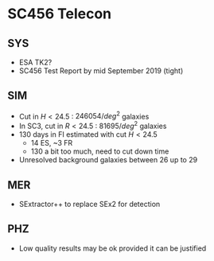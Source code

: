 # SC456 Telecon

## SYS
* ESA TK2?
* SC456 Test Report by  mid September 2019 (tight)

## SIM
* Cut in $H < 24.5$ : $246054 / deg^2$ galaxies
* In SC3, cut in $R < 24.5$ : $81695 / deg^2$ galaxies
* 130 days in FI estimated with cut $H < 24.5$
  * 14 ES, ~3 FR
  * 130 a bit too much, need to cut down time
* Unresolved background galaxies between 26 up to 29

## MER
* SExtractor++ to replace SEx2 for detection

## PHZ
* Low quality results may be ok provided it can be justified
